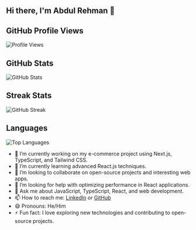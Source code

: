 ## Hi there, I'm Abdul Rehman 👋

## GitHub Profile Views
![Profile Views](https://komarev.com/ghpvc/?username=abdulrehmankz1&color=blueviolet)

## GitHub Stats
![GitHub Stats](https://github-readme-stats.vercel.app/api?username=abdulrehmankz1&show_icons=true&count_private=true&hide_title=true)

## Streak Stats
![GitHub Streak](https://github-readme-streak-stats.herokuapp.com/?user=abdulrehmankz1)

## Languages
![Top Languages](https://github-readme-stats.vercel.app/api/top-langs/?username=abdulrehmankz1&hide_title=true&layout=compact)

- 🔭 I’m currently working on my e-commerce project using Next.js, TypeScript, and Tailwind CSS.
- 🌱 I’m currently learning advanced React.js techniques.
- 👯 I’m looking to collaborate on open-source projects and interesting web apps.
- 🤔 I’m looking for help with optimizing performance in React applications.
- 💬 Ask me about JavaScript, TypeScript, React, and web development.
- 📫 How to reach me: [LinkedIn](https://www.linkedin.com/in/abdul-rehman-khanzada-661757237) or [GitHub](https://github.com/abdulrehmankz1)
- 😄 Pronouns: He/Him
- ⚡ Fun fact: I love exploring new technologies and contributing to open-source projects.
